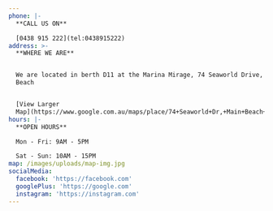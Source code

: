 ```yaml
---
phone: |-
  **CALL US ON**

  [0438 915 222](tel:0438915222)
address: >-
  **WHERE WE ARE**


  We are located in berth D11 at the Marina Mirage, 74 Seaworld Drive, Main
  Beach


  [View Larger
  Map](https://www.google.com.au/maps/place/74+Seaworld+Dr,+Main+Beach+QLD+4217/@-27.9684419,153.42393,17z/data=!3m1!4b1!4m5!3m4!1s0x6b910f9041786667:0x9b8b73ca900ff937!8m2!3d-27.9684419!4d153.4261187)
hours: |-
  **OPEN HOURS**

  Mon - Fri: 9AM - 5PM

  Sat - Sun: 10AM - 15PM
map: /images/uploads/map-img.jpg
socialMedia:
  facebook: 'https://facebook.com'
  googlePlus: 'https://google.com'
  instagram: 'https://instagram.com'
---
```

